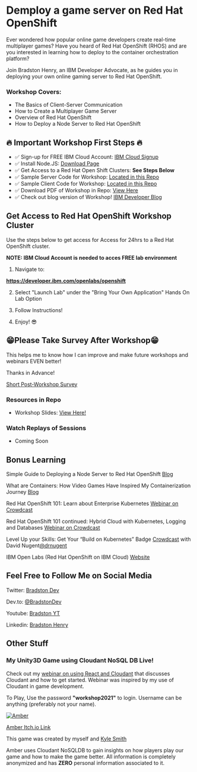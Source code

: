 # Demploy a game server on Red Hat OpenShift

Ever wondered how popular online game developers create real-time multiplayer games? Have you heard of Red Hat OpenShift (RHOS) and are you interested in learning how to deploy to the container orchestration platform? 

Join Bradston Henry, an IBM Developer Advocate, as he guides you in deploying your own online gaming server to Red Hat OpenShift.

### Workshop Covers:

- The Basics of Client-Server Communication
- How to Create a Multiplayer Game Server
- Overview of Red Hat OpenShift
- How to Deploy a Node Server to Red Hat OpenShift


## 🔥 Important Workshop First Steps 🔥

- ✅ Sign-up for FREE IBM Cloud Account:  [IBM Cloud Signup](https://ibm.biz/BdfQdh)
- ✅ Install Node.JS:  [Download Page](https://nodejs.org/en/)
- ✅ Get Access to a Red Hat Open Shift Clusters:  **See Steps Below**
- ✅ Sample Server Code for Workshop: [Located in this Repo]()
- ✅ Sample Client Code for Workshop: [Located in this Repo]()
- ✅ Download PDF of Workshop in Repo: [View Here]()
- ✅ Check out blog version of Workshop! [IBM Developer Blog]()


## Get Access to Red Hat OpenShift Workshop Cluster

Use the steps below to get access for Access for 24hrs to a Red Hat OpenShift cluster. 

**NOTE: IBM Cloud Account is needed to acces FREE lab environment**

1) Navigate to:

**https://developer.ibm.com/openlabs/openshift**


2) Select "Launch Lab" under the  "Bring Your Own Application" Hands On Lab Option


3) Follow Instructions!

4) Enjoy! 😎



## 😁Please Take Survey After Workshop😁

This helps me to know how I can improve and make future workshops and webinars EVEN better!

Thanks in Advance!

[Short Post-Workshop Survey](https://ibm.biz/BdfQdV)

### Resources in Repo

- Workshop Slides: [View Here!](https://raw.githubusercontent.com/bradstondevcode/Red-Hat-OpenShift-1002/master/RHOS_1002-09_09_2021.pdf)

### Watch Replays of Sessions

- Coming Soon


## Bonus Learning

Simple Guide to Deploying a Node Server to Red Hat OpenShift  [Blog](https://ibm.biz/deploying-node-to-red-hat-openshift-bradstondev)

What are Containers: How Video Games Have Inspired My Containerization Journey [Blog](https://ibm.biz/what-are-containers-devto-bradstondev)

Red Hat OpenShift 101: Learn about Enterprise Kubernetes
[Webinar on Crowdcast](http://ibm.biz/red-hat-101-crowdcast-03022021)

Red Hat OpenShift 101 continued: Hybrid Cloud with Kubernetes, Logging and Databases
[Webinar on Crowdcast](http://ibm.biz/red-hat-101-pt2-crowdcast-03192021)

Level Up your Skills: Get Your “Build on Kubernetes” Badge [Crowdcast](https://www.crowdcast.io/e/level-up-your-skills-get-2) with David Nugent[@drnugent](https://twitter.com/drnugent)

IBM Open Labs (Red Hat OpenShift on IBM Cloud) [Website](https://ibm.biz/open-labs-red-ha-openshift-bradstondev)


## Feel Free to Follow Me on Social Media

Twitter: [Bradston Dev](https://twitter.com/BradstonDev)

Dev.to: [@BradstonDev](https://dev.to/bradstondev)

Youtube: [Bradston YT](https://www.youtube.com/channel/UC6Ky8s71RP65akLb_XV1_OA)

Linkedin: [Bradston Henry](https://www.linkedin.com/in/bradston-henry/)


## Other Stuff


### My Unity3D Game using Cloudant NoSQL DB Live!

Check out my [webinar on using React and Cloudant](https://ibm.biz/React-andCloudant-Basics-050621) that discusses Cloudant and how to get started. Webinar was inspired by my use of Cloudant in game development.

To Play, Use the password **"workshop2021"** to login. Username can be anything (preferably not your name). 

[![Amber](https://img.itch.zone/aW1hZ2UvMTgzMTA1Lzg1NjI0Mi5wbmc=/original/uvzIJy.png "Amber")](http://https://sleeping-zebu-games.itch.io/amber "Amber")

[Amber Itch.io Link](https://sleeping-zebu-games.itch.io/amber)

This game was created by myself and [Kyle Smith](https://www.linkedin.com/in/kyle-smith-67393b80/)

Amber uses Cloudant NoSQLDB to gain insights on how players play our game and how to make the game better. All information is completely anonymized and has **ZERO** personal information associated to it.


